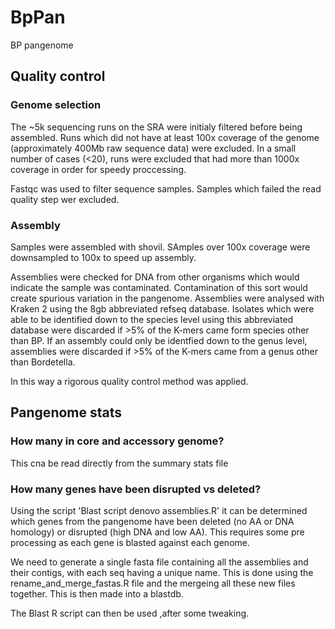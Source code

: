 # BpPan
BP pangenome
## Quality control

### Genome selection

The ~5k sequencing runs on the SRA were initialy filtered before being assembled. Runs which did not have at least 100x coverage of the genome (approximately 400Mb raw sequence data) were excluded. In a small number of cases (<20), runs were excluded that had more than 1000x coverage in order for speedy proccessing.

Fastqc was used to filter sequence samples. Samples which failed the read quality step wer excluded.


### Assembly

Samples were assembled with shovil. SAmples over 100x coverage were downsampled to 100x to speed up assembly.

Assemblies were checked for DNA from other organisms which would indicate the sample was contaminated. Contamination of this sort would create spurious variation in the pangenome. Assemblies were analysed with Kraken 2 using the 8gb abbreviated refseq database. Isolates which were able to be identified down to the species level using this abbreviated database were discarded if >5% of the K-mers came form species other than BP. If an assembly could only be identfied down to the genus level, assemblies were discarded if >5% of the K-mers came from a genus other than Bordetella.

In this way a rigorous quality control method was applied.

## Pangenome stats

### How many in core and accessory genome?

This cna be read directly from the summary stats file

### How many genes have been disrupted vs deleted?

Using the script 'Blast script denovo assemblies.R' it can be determined which genes from the pangenome have been deleted (no AA or DNA homology) or disrupted (high DNA and low AA). This requires some pre processing as each gene is blasted against each genome.

We need to generate a single fasta file containing all the assemblies and their contigs, with each seq having a unique name. This is done using the rename_and_merge_fastas.R file and the mergeing all these new files together. This is then made into a blastdb.

The Blast R script can then be used ,after some tweaking.


